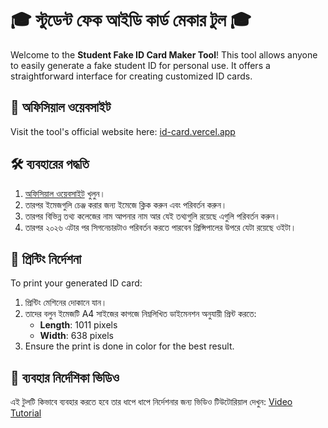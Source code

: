 # 🎓 স্টুডেন্ট ফেক আইডি কার্ড মেকার টুল 🎓

Welcome to the **Student Fake ID Card Maker Tool**! This tool allows anyone to easily generate a fake student ID for personal use. It offers a straightforward interface for creating customized ID cards.

## 🔗 অফিসিয়াল ওয়েবসাইট
Visit the tool's official website here: [id-card.vercel.app](https://id-card-maker.vercel.app/)

## 🛠 ব্যবহারের পদ্ধতি
1. [অফিসিয়াল ওয়েবসাইট](https://id-card-maker.vercel.app/) খুলুন।
2. তারপর ইমেজগুলি চেঞ্জ করার জন্য ইমেজে ক্লিক করুন এবং পরিবর্তন করুন।
3. তারপর বিভিন্ন তথ্য কলেজের নাম আপনার নাম আর যেই তথ্যগুলি রয়েছে এগুলি পরিবর্তন করুন।
4. তারপর ২০২৬ এটার পর সিগনেচারটাও পরিবর্তন করতে পারবেন প্রিন্সিপালের উপরে যেটা রয়েছে ওইটা।

## 📄 প্রিন্টিং নির্দেশনা
To print your generated ID card:

1. প্রিন্টিং মেশিনের দোকানে যান।
2. তাদের বলুন ইমেজটি A4 সাইজের কাগজে নিম্নলিখিত ডাইমেনশন অনুযায়ী প্রিন্ট করতে:
   - **Length**: 1011 pixels
   - **Width**: 638 pixels
3. Ensure the print is done in color for the best result.

## 🎥 ব্যবহার নির্দেশিকা ভিডিও
এই টুলটি কিভাবে ব্যবহার করতে হবে তার ধাপে ধাপে নির্দেশনার জন্য ভিডিও টিউটোরিয়াল দেখুন: [Video Tutorial](https://youtu.be/r5wpHhPoe_Q?si=FrGJcSKyQHOge3IM)
